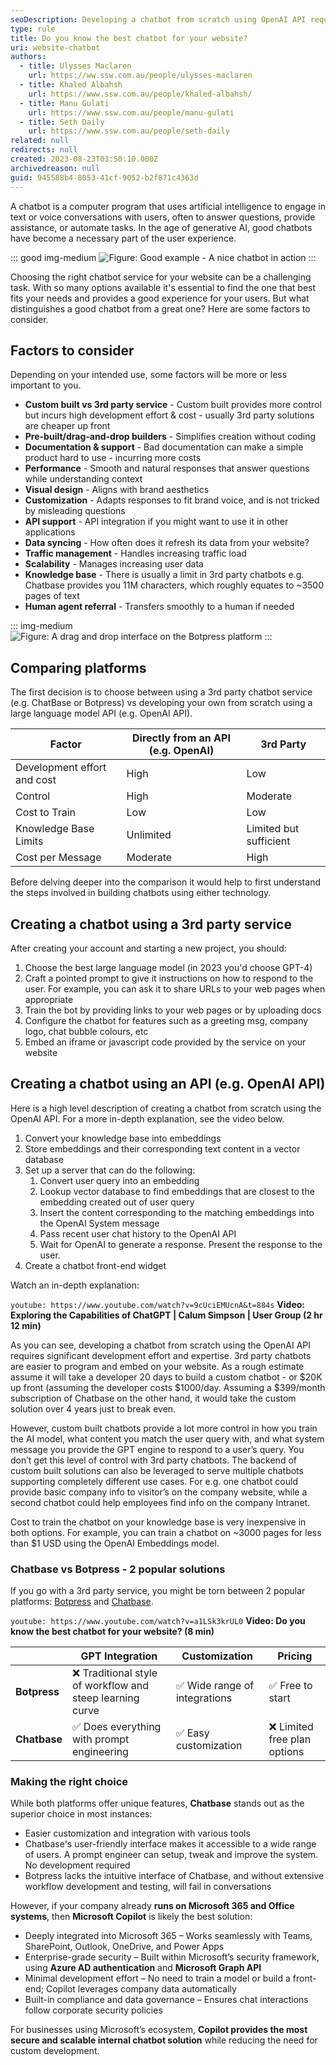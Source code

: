 ```yaml
---
seoDescription: Developing a chatbot from scratch using OpenAI API requires significant expertise and upfront costs. Compare options with Chatbase, Botpress, or build your own custom solution for more control over AI model training and system messages.
type: rule
title: Do you know the best chatbot for your website?
uri: website-chatbot
authors:
  - title: Ulysses Maclaren
    url: https://ww.ssw.com.au/people/ulysses-maclaren
  - title: Khaled Albahsh
    url: https://www.ssw.com.au/people/khaled-albahsh/
  - title: Manu Gulati
    url: https://www.ssw.com.au/people/manu-gulati
  - title: Seth Daily
    url: https://www.ssw.com.au/people/seth-daily
related: null
redirects: null
created: 2023-08-23T03:50:10.000Z
archivedreason: null
guid: 945588b4-8053-41cf-9052-b2f871c4363d
---
```


A chatbot is a computer program that uses artificial intelligence to engage in text or voice conversations with users, often to answer questions, provide assistance, or automate tasks. In the age of generative AI, good chatbots have become a necessary part of the user experience.

::: good img-medium
![Figure: Good example - A nice chatbot in action](chatbot-example.png)
:::

Choosing the right chatbot service for your website can be a challenging task. With so many options available it's essential to find the one that best fits your needs and provides a good experience for your users. But what distinguishes a good chatbot from a great one? Here are some factors to consider.

<!--endintro-->

## Factors to consider

Depending on your intended use, some factors will be more or less important to you.

- **Custom built vs 3rd party service** - Custom built provides more control but incurs high development effort & cost - usually 3rd party solutions are cheaper up front
- **Pre-built/drag-and-drop builders** - Simplifies creation without coding
- **Documentation & support** - Bad documentation can make a simple product hard to use - incurring more costs
- **Performance** - Smooth and natural responses that answer questions while understanding context
- **Visual design** - Aligns with brand aesthetics
- **Customization** - Adapts responses to fit brand voice, and is not tricked by misleading questions
- **API support** - API integration if you might want to use it in other applications
- **Data syncing** - How often does it refresh its data from your website?
- **Traffic management** - Handles increasing traffic load
- **Scalability** - Manages increasing user data
- **Knowledge base** - There is usually a limit in 3rd party chatbots e.g. Chatbase provides you 11M characters, which roughly equates to ~3500 pages of text
- **Human agent referral** - Transfers smoothly to a human if needed

::: img-medium
![Figure: A drag and drop interface on the Botpress platform](botpress-interface.png)
:::

## Comparing platforms

The first decision is to choose between using a 3rd party chatbot service (e.g. ChatBase or Botpress) vs developing your own from scratch using a large language model API (e.g. OpenAI API).

| Factor                      | Directly from an API (e.g. OpenAI) | 3rd Party              |
| --------------------------- | ---------------------------------- | ---------------------- |
| Development effort and cost | High                               | Low                    |
| Control                     | High                               | Moderate               |
| Cost to Train               | Low                                | Low                    |
| Knowledge Base Limits       | Unlimited                          | Limited but sufficient |
| Cost per Message            | Moderate                           | High                   |

Before delving deeper into the comparison it would help to first understand the steps involved in building chatbots using either technology.

## Creating a chatbot using a 3rd party service

After creating your account and starting a new project, you should:

1. Choose the best large language model (in 2023 you'd choose GPT-4)
2. Craft a pointed prompt to give it instructions on how to respond to the user. For example, you can ask it to share URLs to your web pages when appropriate
3. Train the bot by providing links to your web pages or by uploading docs
4. Configure the chatbot for features such as a greeting msg, company logo, chat bubble colours, etc
5. Embed an iframe or javascript code provided by the service on your website

## Creating a chatbot using an API (e.g. OpenAI API)

Here is a high level description of creating a chatbot from scratch using the OpenAI API. For a more in-depth explanation, see the video below.

1. Convert your knowledge base into embeddings
2. Store embeddings and their corresponding text content in a vector database
3. Set up a server that can do the following:
   1. Convert user query into an embedding
   2. Lookup vector database to find embeddings that are closest to the embedding created out of user query
   3. Insert the content corresponding to the matching embeddings into the OpenAI System message
   4. Pass recent user chat history to the OpenAI API
   5. Wait for OpenAI to generate a response. Present the response to the user.
4. Create a chatbot front-end widget

Watch an in-depth explanation:

`youtube: https://www.youtube.com/watch?v=9cUciEMUcnA&t=884s`
**Video: Exploring the Capabilities of ChatGPT | Calum Simpson | User Group (2 hr 12 min)**

As you can see, developing a chatbot from scratch using the OpenAI API requires significant development effort and expertise. 3rd party chatbots are easier to program and embed on your website. As a rough estimate assume it will take a developer 20 days to build a custom chatbot - or $20K up front (assuming the developer costs $1000/day. Assuming a $399/month subscription of Chatbase on the other hand, it would take the custom solution over 4 years just to break even.

However, custom built chatbots provide a lot more control in how you train the AI model, what content you match the user query with, and what system message you provide the GPT engine to respond to a user’s query. You don’t get this level of control with 3rd party chatbots. The backend of custom built solutions can also be leveraged to serve multiple chatbots supporting completely different use cases. For e.g. one chatbot could provide basic company info to visitor’s on the company website, while a second chatbot could help employees find info on the company Intranet.

Cost to train the chatbot on your knowledge base is very inexpensive in both options. For example, you can train a chatbot on ~3000 pages for less than $1 USD using the OpenAI Embeddings model.

### Chatbase vs Botpress - 2 popular solutions

If you go with a 3rd party service, you might be torn between 2 popular platforms: [Botpress](https://botpress.com/) and [Chatbase](https://www.chatbase.co/).

`youtube: https://www.youtube.com/watch?v=a1LSk3krUL0`
**Video: Do you know the best chatbot for your website? (8 min)**

|              | GPT Integration                                           | Customization                 | Pricing                      |
| ------------ | --------------------------------------------------------- | ----------------------------- | ---------------------------- |
| **Botpress** | ❌ Traditional style of workflow and steep learning curve | ✅ Wide range of integrations | ✅ Free to start             |
| **Chatbase** | ✅ Does everything with prompt engineering                | ✅ Easy customization         | ❌ Limited free plan options |

### Making the right choice

While both platforms offer unique features, **Chatbase** stands out as the superior choice in most instances:

- Easier customization and integration with various tools
- Chatbase's user-friendly interface makes it accessible to a wide range of users. A prompt engineer can setup, tweak and improve the system. No development required
- Botpress lacks the intuitive interface of Chatbase, and without extensive workflow development and testing, will fail in conversations

However, if your company already **runs on Microsoft 365 and Office systems**, then **Microsoft Copilot** is likely the best solution:

- Deeply integrated into Microsoft 365 – Works seamlessly with Teams, SharePoint, Outlook, OneDrive, and Power Apps
- Enterprise-grade security – Built within Microsoft’s security framework, using **Azure AD authentication** and **Microsoft Graph API**
- Minimal development effort – No need to train a model or build a front-end; Copilot leverages company data automatically
- Built-in compliance and data governance – Ensures chat interactions follow corporate security policies

For businesses using Microsoft’s ecosystem, **Copilot provides the most secure and scalable internal chatbot solution** while reducing the need for custom development.
